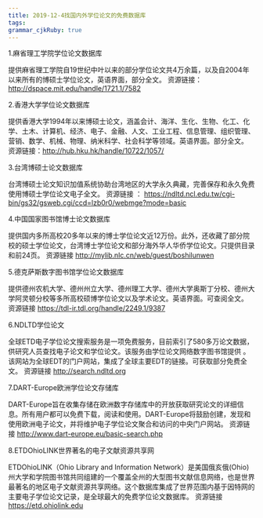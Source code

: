 ```yaml
---
title: 2019-12-4找国内外学位论文的免费数据库
tags: 
grammar_cjkRuby: true
---
```



1.麻省理工学院学位论文数据库

提供麻省理工学院自19世纪中叶以来的部分学位论文共4万余篇，以及自2004年以来所有的博硕士学位论文，英语界面，部分全文。
资源链接：http://dspace.mit.edu/handle/1721.1/7582

2.香港大学学位论文数据库

提供香港大学1994年以来博硕士论文，涵盖会计、海洋、生化、生物、化工、化学、土木、计算机、经济、电子、金融、人文、工业工程、信息管理、组织管理、营销、数学、机械、物理、纳米科学、社会科学等领域。英语界面。部分全文。
资源链接：http://hub.hku.hk/handle/10722/1057/

3.台湾博硕士论文数据库

台湾博硕士论文知识加值系统协助台湾地区的大学永久典藏，完善保存和永久免费使用博硕士学位论文电子全文。
资源链接 ：
https://ndltd.ncl.edu.tw/cgi-bin/gs32/gsweb.cgi/ccd=lzb0r0/webmge?mode=basic

4.中国国家图书馆博士论文数据库

提供国内多所高校20多年以来的博士学位论文近12万份。此外，还收藏了部分院校的硕士学位论文，台湾博士学位论文和部分海外华人华侨学位论文。只提供目录和前24页。
资源链接 http://mylib.nlc.cn/web/guest/boshilunwen

5.德克萨斯数字图书馆学位论文数据库

提供德州农机大学、德州州立大学、德州理工大学、德州大学奥斯丁分校、德州大学阿灵顿分校等多所高校硕博学位论文以及学术论文。英语界面。可查阅全文。
资源链接 https://tdl-ir.tdl.org/handle/2249.1/9387

6.NDLTD学位论文

全球ETD电子学位论文搜索服务是一项免费服务，目前索引了580多万论文数据，供研究人员查找电子论文和学位论文。该服务由学位论文网络数字图书馆提供 。该网站为全球EDT的门户网站，集成了全球主要EDT的链接。可获取部分免费全文。
资源链接 http://search.ndltd.org

7.DART-Europe欧洲学位论文存储库

DART-Europe旨在收集存储在欧洲数字存储库中的开放获取研究论文的详细信息。所有用户都可以免费下载，阅读和使用。DART-Europe将鼓励创建，发现和使用欧洲电子论文，并将维护电子学位论文聚合和访问的中央门户网站。
资源链接 http://www.dart-europe.eu/basic-search.php

8.ETDOhioLINK世界著名的电子文献资源共享网

ETDOhioLINK（Ohio Library and Information Network）是美国俄亥俄(Ohio)州大学和学院图书馆共同组建的一个覆盖全州的大型图书文献信息网络，也是世界最著名的地区电子文献资源共享网络。这个数据库集成了世界范围内基于因特网的主要电子学位论文记录，是全球最大的免费学位论文数据库。
资源链接 https://etd.ohiolink.edu